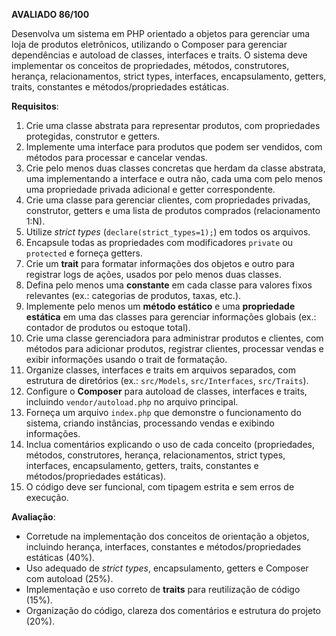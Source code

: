 **AVALIADO 86/100**

Desenvolva um sistema em PHP orientado a objetos para gerenciar uma loja de produtos eletrônicos, utilizando o Composer para gerenciar dependências e autoload de classes, interfaces e traits. O sistema deve implementar os conceitos de propriedades, métodos, construtores, herança, relacionamentos, strict types, interfaces, encapsulamento, getters, traits, constantes e métodos/propriedades estáticas.

**Requisitos**:
1. Crie uma classe abstrata para representar produtos, com propriedades protegidas, construtor e getters.
2. Implemente uma interface para produtos que podem ser vendidos, com métodos para processar e cancelar vendas.
3. Crie pelo menos duas classes concretas que herdam da classe abstrata, uma implementando a interface e outra não, cada uma com pelo menos uma propriedade privada adicional e getter correspondente.
4. Crie uma classe para gerenciar clientes, com propriedades privadas, construtor, getters e uma lista de produtos comprados (relacionamento 1:N).
5. Utilize *strict types* (`declare(strict_types=1);`) em todos os arquivos.
6. Encapsule todas as propriedades com modificadores `private` ou `protected` e forneça getters.
7. Crie um **trait** para formatar informações dos objetos e outro para registrar logs de ações, usados por pelo menos duas classes.
8. Defina pelo menos uma **constante** em cada classe para valores fixos relevantes (ex.: categorias de produtos, taxas, etc.).
9. Implemente pelo menos um **método estático** e uma **propriedade estática** em uma das classes para gerenciar informações globais (ex.: contador de produtos ou estoque total).
10. Crie uma classe gerenciadora para administrar produtos e clientes, com métodos para adicionar produtos, registrar clientes, processar vendas e exibir informações usando o trait de formatação.
11. Organize classes, interfaces e traits em arquivos separados, com estrutura de diretórios (ex.: `src/Models`, `src/Interfaces`, `src/Traits`).
12. Configure o **Composer** para autoload de classes, interfaces e traits, incluindo `vendor/autoload.php` no arquivo principal.
13. Forneça um arquivo `index.php` que demonstre o funcionamento do sistema, criando instâncias, processando vendas e exibindo informações.
14. Inclua comentários explicando o uso de cada conceito (propriedades, métodos, construtores, herança, relacionamentos, strict types, interfaces, encapsulamento, getters, traits, constantes e métodos/propriedades estáticas).
15. O código deve ser funcional, com tipagem estrita e sem erros de execução.

**Avaliação**:
- Corretude na implementação dos conceitos de orientação a objetos, incluindo herança, interfaces, constantes e métodos/propriedades estáticas (40%).
- Uso adequado de *strict types*, encapsulamento, getters e Composer com autoload (25%).
- Implementação e uso correto de **traits** para reutilização de código (15%).
- Organização do código, clareza dos comentários e estrutura do projeto (20%).
